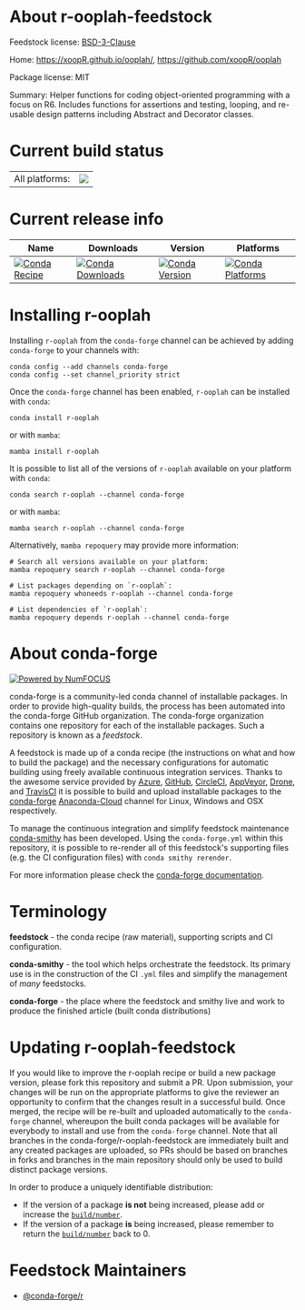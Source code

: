 About r-ooplah-feedstock
========================

Feedstock license: [BSD-3-Clause](https://github.com/conda-forge/r-ooplah-feedstock/blob/main/LICENSE.txt)

Home: https://xoopR.github.io/ooplah/, https://github.com/xoopR/ooplah

Package license: MIT

Summary: Helper functions for coding object-oriented programming with a focus on R6. Includes functions for assertions and testing, looping, and re-usable design patterns including Abstract and Decorator classes.

Current build status
====================


<table><tr><td>All platforms:</td>
    <td>
      <a href="https://dev.azure.com/conda-forge/feedstock-builds/_build/latest?definitionId=13841&branchName=main">
        <img src="https://dev.azure.com/conda-forge/feedstock-builds/_apis/build/status/r-ooplah-feedstock?branchName=main">
      </a>
    </td>
  </tr>
</table>

Current release info
====================

| Name | Downloads | Version | Platforms |
| --- | --- | --- | --- |
| [![Conda Recipe](https://img.shields.io/badge/recipe-r--ooplah-green.svg)](https://anaconda.org/conda-forge/r-ooplah) | [![Conda Downloads](https://img.shields.io/conda/dn/conda-forge/r-ooplah.svg)](https://anaconda.org/conda-forge/r-ooplah) | [![Conda Version](https://img.shields.io/conda/vn/conda-forge/r-ooplah.svg)](https://anaconda.org/conda-forge/r-ooplah) | [![Conda Platforms](https://img.shields.io/conda/pn/conda-forge/r-ooplah.svg)](https://anaconda.org/conda-forge/r-ooplah) |

Installing r-ooplah
===================

Installing `r-ooplah` from the `conda-forge` channel can be achieved by adding `conda-forge` to your channels with:

```
conda config --add channels conda-forge
conda config --set channel_priority strict
```

Once the `conda-forge` channel has been enabled, `r-ooplah` can be installed with `conda`:

```
conda install r-ooplah
```

or with `mamba`:

```
mamba install r-ooplah
```

It is possible to list all of the versions of `r-ooplah` available on your platform with `conda`:

```
conda search r-ooplah --channel conda-forge
```

or with `mamba`:

```
mamba search r-ooplah --channel conda-forge
```

Alternatively, `mamba repoquery` may provide more information:

```
# Search all versions available on your platform:
mamba repoquery search r-ooplah --channel conda-forge

# List packages depending on `r-ooplah`:
mamba repoquery whoneeds r-ooplah --channel conda-forge

# List dependencies of `r-ooplah`:
mamba repoquery depends r-ooplah --channel conda-forge
```


About conda-forge
=================

[![Powered by
NumFOCUS](https://img.shields.io/badge/powered%20by-NumFOCUS-orange.svg?style=flat&colorA=E1523D&colorB=007D8A)](https://numfocus.org)

conda-forge is a community-led conda channel of installable packages.
In order to provide high-quality builds, the process has been automated into the
conda-forge GitHub organization. The conda-forge organization contains one repository
for each of the installable packages. Such a repository is known as a *feedstock*.

A feedstock is made up of a conda recipe (the instructions on what and how to build
the package) and the necessary configurations for automatic building using freely
available continuous integration services. Thanks to the awesome service provided by
[Azure](https://azure.microsoft.com/en-us/services/devops/), [GitHub](https://github.com/),
[CircleCI](https://circleci.com/), [AppVeyor](https://www.appveyor.com/),
[Drone](https://cloud.drone.io/welcome), and [TravisCI](https://travis-ci.com/)
it is possible to build and upload installable packages to the
[conda-forge](https://anaconda.org/conda-forge) [Anaconda-Cloud](https://anaconda.org/)
channel for Linux, Windows and OSX respectively.

To manage the continuous integration and simplify feedstock maintenance
[conda-smithy](https://github.com/conda-forge/conda-smithy) has been developed.
Using the ``conda-forge.yml`` within this repository, it is possible to re-render all of
this feedstock's supporting files (e.g. the CI configuration files) with ``conda smithy rerender``.

For more information please check the [conda-forge documentation](https://conda-forge.org/docs/).

Terminology
===========

**feedstock** - the conda recipe (raw material), supporting scripts and CI configuration.

**conda-smithy** - the tool which helps orchestrate the feedstock.
                   Its primary use is in the construction of the CI ``.yml`` files
                   and simplify the management of *many* feedstocks.

**conda-forge** - the place where the feedstock and smithy live and work to
                  produce the finished article (built conda distributions)


Updating r-ooplah-feedstock
===========================

If you would like to improve the r-ooplah recipe or build a new
package version, please fork this repository and submit a PR. Upon submission,
your changes will be run on the appropriate platforms to give the reviewer an
opportunity to confirm that the changes result in a successful build. Once
merged, the recipe will be re-built and uploaded automatically to the
`conda-forge` channel, whereupon the built conda packages will be available for
everybody to install and use from the `conda-forge` channel.
Note that all branches in the conda-forge/r-ooplah-feedstock are
immediately built and any created packages are uploaded, so PRs should be based
on branches in forks and branches in the main repository should only be used to
build distinct package versions.

In order to produce a uniquely identifiable distribution:
 * If the version of a package **is not** being increased, please add or increase
   the [``build/number``](https://docs.conda.io/projects/conda-build/en/latest/resources/define-metadata.html#build-number-and-string).
 * If the version of a package **is** being increased, please remember to return
   the [``build/number``](https://docs.conda.io/projects/conda-build/en/latest/resources/define-metadata.html#build-number-and-string)
   back to 0.

Feedstock Maintainers
=====================

* [@conda-forge/r](https://github.com/conda-forge/r/)

